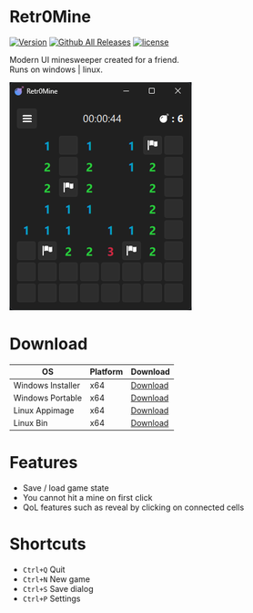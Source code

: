 # Retr0Mine

[![Version](https://img.shields.io/github/v/release/odizinne/Retr0Mine)]()
[![Github All Releases](https://img.shields.io/github/downloads/odizinne/Retr0Mine/total.svg)]()
[![license](https://img.shields.io/github/license/odizinne/Retr0Mine)]()

Modern UI minesweeper created for a friend.  
Runs on windows | linux.

![image](.assets/screenshot.png)

# Download

| OS |  Platform | Download |
|----------|----------|----------|
| Windows Installer    | x64     | [Download](https://github.com/Odizinne/Retr0Mine/releases/latest/download/Retr0Mine_Installer.exe)     |
| Windows Portable    | x64     | [Download](https://github.com/Odizinne/Retr0Mine/releases/latest/download/Retr0Mine_msvc_64.zip)     |
| Linux Appimage   | x64     | [Download](https://github.com/Odizinne/Retr0Mine/releases/latest/download/Retr0Mine-x86_64.AppImage)     |
| Linux Bin    | x64     | [Download](https://github.com/Odizinne/Retr0Mine/releases/latest/download/Retr0Mine_linux_64.zip)     |

# Features

- Save / load game state
- You cannot hit a mine on first click
- QoL features such as reveal by clicking on connected cells

# Shortcuts

- `Ctrl+Q` Quit
- `Ctrl+N` New game
- `Ctrl+S` Save dialog
- `Ctrl+P` Settings

